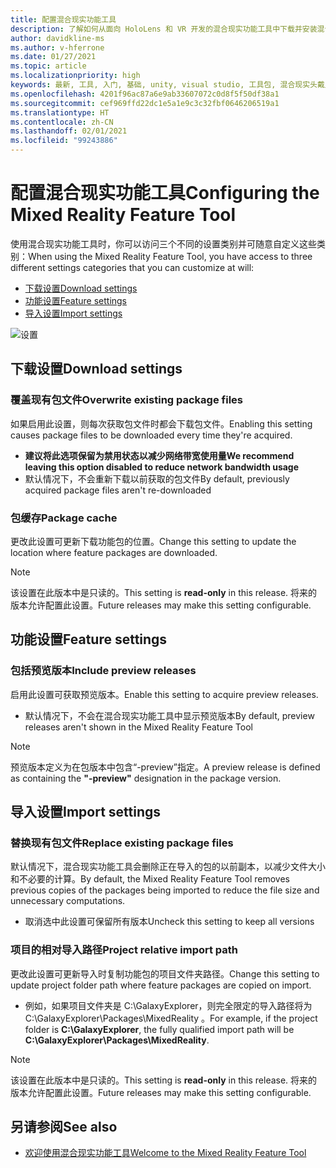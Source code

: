 ```yaml
---
title: 配置混合现实功能工具
description: 了解如何从面向 HoloLens 和 VR 开发的混合现实功能工具中下载并安装混合现实工具包 Unity。
author: davidkline-ms
ms.author: v-hferrone
ms.date: 01/27/2021
ms.topic: article
ms.localizationpriority: high
keywords: 最新, 工具, 入门, 基础, unity, visual studio, 工具包, 混合现实头戴显示设备, windows 混合现实头戴显示设备, 虚拟现实头戴显示设备, 安装, Windows, HoloLens, 仿真器, unreal, openxr
ms.openlocfilehash: 4201f96ac87a6e9ab33607072c0d8f5f50df38a1
ms.sourcegitcommit: cef969ffd22dc1e5a1e9c3c32fbf0646206519a1
ms.translationtype: HT
ms.contentlocale: zh-CN
ms.lasthandoff: 02/01/2021
ms.locfileid: "99243886"
---
```

# <a name="configuring-the-mixed-reality-feature-tool"></a><span data-ttu-id="3930f-104">配置混合现实功能工具</span><span class="sxs-lookup"><span data-stu-id="3930f-104">Configuring the Mixed Reality Feature Tool</span></span>

<span data-ttu-id="3930f-105">使用混合现实功能工具时，你可以访问三个不同的设置类别并可随意自定义这些类别：</span><span class="sxs-lookup"><span data-stu-id="3930f-105">When using the Mixed Reality Feature Tool, you have access to three different settings categories that you can customize at will:</span></span>

* [<span data-ttu-id="3930f-106">下载设置</span><span class="sxs-lookup"><span data-stu-id="3930f-106">Download settings</span></span>](#download-settings)
* [<span data-ttu-id="3930f-107">功能设置</span><span class="sxs-lookup"><span data-stu-id="3930f-107">Feature settings</span></span>](#feature-settings)
* [<span data-ttu-id="3930f-108">导入设置</span><span class="sxs-lookup"><span data-stu-id="3930f-108">Import settings</span></span>](#import-settings)

![设置](images/FeatureToolSettings.png)

## <a name="download-settings"></a><span data-ttu-id="3930f-110">下载设置</span><span class="sxs-lookup"><span data-stu-id="3930f-110">Download settings</span></span>

### <a name="overwrite-existing-package-files"></a><span data-ttu-id="3930f-111">覆盖现有包文件</span><span class="sxs-lookup"><span data-stu-id="3930f-111">Overwrite existing package files</span></span>

<span data-ttu-id="3930f-112">如果启用此设置，则每次获取包文件时都会下载包文件。</span><span class="sxs-lookup"><span data-stu-id="3930f-112">Enabling this setting causes package files to be downloaded every time they're acquired.</span></span> 
* <span data-ttu-id="3930f-113">**建议将此选项保留为禁用状态以减少网络带宽使用量**</span><span class="sxs-lookup"><span data-stu-id="3930f-113">**We recommend leaving this option disabled to reduce network bandwidth usage**</span></span>
* <span data-ttu-id="3930f-114">默认情况下，不会重新下载以前获取的包文件</span><span class="sxs-lookup"><span data-stu-id="3930f-114">By default, previously acquired package files aren't re-downloaded</span></span>

### <a name="package-cache"></a><span data-ttu-id="3930f-115">包缓存</span><span class="sxs-lookup"><span data-stu-id="3930f-115">Package cache</span></span>

<span data-ttu-id="3930f-116">更改此设置可更新下载功能包的位置。</span><span class="sxs-lookup"><span data-stu-id="3930f-116">Change this setting to update the location where feature packages are downloaded.</span></span>

> [!NOTE]
> <span data-ttu-id="3930f-117">该设置在此版本中是只读的。</span><span class="sxs-lookup"><span data-stu-id="3930f-117">This setting is **read-only** in this release.</span></span> <span data-ttu-id="3930f-118">将来的版本允许配置此设置。</span><span class="sxs-lookup"><span data-stu-id="3930f-118">Future releases may make this setting configurable.</span></span>

## <a name="feature-settings"></a><span data-ttu-id="3930f-119">功能设置</span><span class="sxs-lookup"><span data-stu-id="3930f-119">Feature settings</span></span>

### <a name="include-preview-releases"></a><span data-ttu-id="3930f-120">包括预览版本</span><span class="sxs-lookup"><span data-stu-id="3930f-120">Include preview releases</span></span>

<span data-ttu-id="3930f-121">启用此设置可获取预览版本。</span><span class="sxs-lookup"><span data-stu-id="3930f-121">Enable this setting to acquire preview releases.</span></span>
* <span data-ttu-id="3930f-122">默认情况下，不会在混合现实功能工具中显示预览版本</span><span class="sxs-lookup"><span data-stu-id="3930f-122">By default, preview releases aren't shown in the Mixed Reality Feature Tool</span></span> 

> [!NOTE]
> <span data-ttu-id="3930f-123">预览版本定义为在包版本中包含“-preview”指定。</span><span class="sxs-lookup"><span data-stu-id="3930f-123">A preview release is defined as containing the **"-preview"** designation in the package version.</span></span>

## <a name="import-settings"></a><span data-ttu-id="3930f-124">导入设置</span><span class="sxs-lookup"><span data-stu-id="3930f-124">Import settings</span></span>

### <a name="replace-existing-package-files"></a><span data-ttu-id="3930f-125">替换现有包文件</span><span class="sxs-lookup"><span data-stu-id="3930f-125">Replace existing package files</span></span>

<span data-ttu-id="3930f-126">默认情况下，混合现实功能工具会删除正在导入的包的以前副本，以减少文件大小和不必要的计算。</span><span class="sxs-lookup"><span data-stu-id="3930f-126">By default, the Mixed Reality Feature Tool removes previous copies of the packages being imported to reduce the file size and unnecessary computations.</span></span> 
* <span data-ttu-id="3930f-127">取消选中此设置可保留所有版本</span><span class="sxs-lookup"><span data-stu-id="3930f-127">Uncheck this setting to keep all versions</span></span>

### <a name="project-relative-import-path"></a><span data-ttu-id="3930f-128">项目的相对导入路径</span><span class="sxs-lookup"><span data-stu-id="3930f-128">Project relative import path</span></span>

<span data-ttu-id="3930f-129">更改此设置可更新导入时复制功能包的项目文件夹路径。</span><span class="sxs-lookup"><span data-stu-id="3930f-129">Change this setting to update project folder path where feature packages are copied on import.</span></span> 
* <span data-ttu-id="3930f-130">例如，如果项目文件夹是 C:\GalaxyExplorer，则完全限定的导入路径将为 C:\GalaxyExplorer\Packages\MixedReality 。</span><span class="sxs-lookup"><span data-stu-id="3930f-130">For example, if the project folder is **C:\GalaxyExplorer**, the fully qualified import path will be **C:\GalaxyExplorer\Packages\MixedReality**.</span></span>

> [!NOTE]
> <span data-ttu-id="3930f-131">该设置在此版本中是只读的。</span><span class="sxs-lookup"><span data-stu-id="3930f-131">This setting is **read-only** in this release.</span></span> <span data-ttu-id="3930f-132">将来的版本允许配置此设置。</span><span class="sxs-lookup"><span data-stu-id="3930f-132">Future releases may make this setting configurable.</span></span>

## <a name="see-also"></a><span data-ttu-id="3930f-133">另请参阅</span><span class="sxs-lookup"><span data-stu-id="3930f-133">See also</span></span>

- [<span data-ttu-id="3930f-134">欢迎使用混合现实功能工具</span><span class="sxs-lookup"><span data-stu-id="3930f-134">Welcome to the Mixed Reality Feature Tool</span></span>](welcome-to-mr-feature-tool.md)